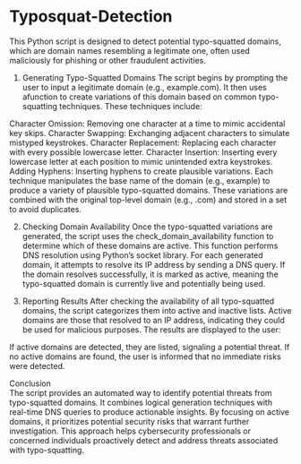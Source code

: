 # Typosquat-Detection
This Python script is designed to detect potential typo-squatted domains, which are domain names resembling a legitimate one, often used maliciously for phishing or other fraudulent activities.

1. Generating Typo-Squatted Domains
The script begins by prompting the user to input a legitimate domain (e.g., example.com). It then uses afunction to create variations of this domain based on common typo-squatting techniques. These techniques include:

Character Omission: Removing one character at a time to mimic accidental key skips.
Character Swapping: Exchanging adjacent characters to simulate mistyped keystrokes.
Character Replacement: Replacing each character with every possible lowercase letter.
Character Insertion: Inserting every lowercase letter at each position to mimic unintended extra keystrokes.
Adding Hyphens: Inserting hyphens to create plausible variations.
Each technique manipulates the base name of the domain (e.g., example) to produce a variety of plausible typo-squatted domains. These variations are combined with the original top-level domain (e.g., .com) and stored in a set to avoid duplicates.

2. Checking Domain Availability
Once the typo-squatted variations are generated, the script uses the check_domain_availability function to determine which of these domains are active. This function performs DNS resolution using Python’s socket library. For each generated domain, it attempts to resolve its IP address by sending a DNS query. If the domain resolves successfully, it is marked as active, meaning the typo-squatted domain is currently live and potentially being used.

3. Reporting Results
After checking the availability of all typo-squatted domains, the script categorizes them into active and inactive lists. Active domains are those that resolved to an IP address, indicating they could be used for malicious purposes. The results are displayed to the user:

If active domains are detected, they are listed, signaling a potential threat.
If no active domains are found, the user is informed that no immediate risks were detected.

Conclusion  
The script provides an automated way to identify potential threats from typo-squatted domains. It combines logical generation techniques with real-time DNS queries to produce actionable insights. By focusing on active domains, it prioritizes potential security risks that warrant further investigation. This approach helps cybersecurity professionals or concerned individuals proactively detect and address threats associated with typo-squatting.
